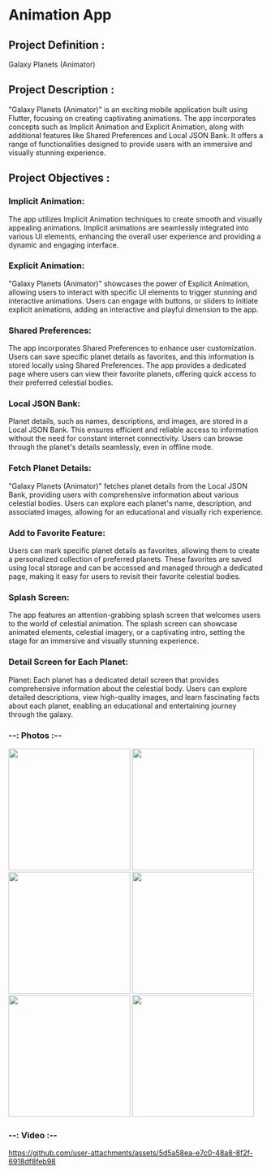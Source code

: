 # Animation App

## Project Definition :
Galaxy Planets (Animator)

## Project Description :

"Galaxy Planets (Animator)" is an exciting mobile application built using Flutter, focusing on creating captivating animations. The app incorporates concepts such as Implicit Animation and
Explicit Animation, along with additional features like Shared Preferences and Local JSON Bank. It offers a range of functionalities designed to provide users with an immersive and visually stunning experience.

## Project Objectives :

### Implicit Animation:
The app utilizes Implicit Animation techniques to create smooth and visually appealing animations. Implicit animations are seamlessly integrated into various UI elements, enhancing the overall user experience and providing a dynamic and engaging interface.

### Explicit Animation: 
"Galaxy Planets (Animator)" showcases the power of Explicit Animation, allowing users to interact with specific UI elements to trigger stunning and interactive animations. Users can engage with buttons, or sliders to initiate explicit animations, adding an interactive and playful dimension to the app.

### Shared Preferences:
The app incorporates Shared Preferences to enhance user customization. Users can save specific planet details as favorites, and this information is stored locally using Shared Preferences. The app provides a dedicated page where users can view their favorite planets, offering quick access to their preferred celestial bodies.

### Local JSON Bank: 
Planet details, such as names, descriptions, and images, are stored in a Local JSON Bank. This ensures efficient and reliable access to information without the need for constant internet connectivity. Users can browse through the planet's details seamlessly, even in offline mode.

### Fetch Planet Details:
"Galaxy Planets (Animator)" fetches planet details from the Local JSON Bank, providing users with comprehensive information about various celestial bodies. Users can explore each planet's name, description, and associated images, allowing for an educational and visually rich experience.

### Add to Favorite Feature:
Users can mark specific planet details as favorites, allowing them to create a personalized collection of preferred planets. These favorites are saved using local storage and can be accessed and managed through a dedicated page, making it easy for users to revisit their favorite celestial bodies.

### Splash Screen:
The app features an attention-grabbing splash screen that welcomes users to the world of celestial animation. The splash screen can showcase animated elements, celestial imagery, or a captivating intro, setting the stage for an immersive and visually stunning experience.

### Detail Screen for Each Planet:
Planet: Each planet has a dedicated detail screen that provides comprehensive information about the celestial body. Users can explore detailed descriptions, view high-quality images, and learn fascinating facts about each planet, enabling an educational and entertaining journey through the galaxy.

### --: Photos :--
<img src="https://github.com/user-attachments/assets/95b38d83-235d-4237-9ffc-76c67448e35e" width=240>
<img src="https://github.com/user-attachments/assets/90b95bff-0b2a-45e9-953b-630aa0985d9c" width=240>
<img src="https://github.com/user-attachments/assets/84baa121-02cf-4fb9-a07f-5035fc2daf7c" width=240>
<img src="https://github.com/user-attachments/assets/518853e3-45a5-42d5-8080-183b88f46f85" width=240>
<img src="https://github.com/user-attachments/assets/cc3f39f0-5382-40f0-be8f-f463f4239b0a" width=240>
<img src="https://github.com/user-attachments/assets/7c571ca3-c06e-497f-9358-1a8492577d76" width=240>

### --: Video :--

https://github.com/user-attachments/assets/5d5a58ea-e7c0-48a8-8f2f-6918df8feb98









